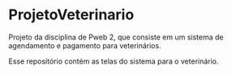 # ProjetoVeterinario

Projeto da disciplina de Pweb 2, que consiste em um sistema de agendamento e pagamento para veterinários. 

Esse repositório contém as telas do sistema para o veterinário.  